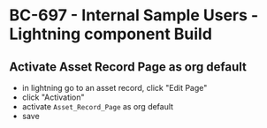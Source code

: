# BC-697 - Internal Sample Users - Lightning component Build

## Activate **Asset Record Page** as org default
- in lightning go to an asset record, click "Edit Page"
- click "Activation"
- activate `Asset_Record_Page` as org default
- save
